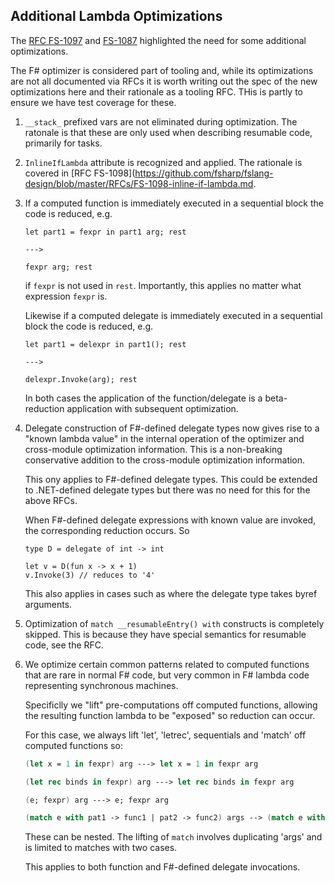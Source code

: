 
## Additional Lambda Optimizations

The [RFC FS-1097](https://github.com/fsharp/fslang-design/blob/master/RFCs/FS-1097-task-builder.md)
and [FS-1087](https://github.com/fsharp/fslang-design/blob/master/RFCs/FS-1087-resumable-code.md)
highlighted the need for some additional optimizations.

The F# optimizer is considered part of tooling and, while its optimizations are not all documented via RFCs
it is worth writing out the spec of the new optimizations here and their rationale as a tooling RFC. THis
is partly to ensure we have test coverage for these.


1. `__stack_` prefixed vars are not eliminated during optimization. The ratonale is that these
   are only used when describing resumable code, primarily for tasks.

2. `InlineIfLambda` attribute is recognized and applied.  The rationale is covered in
   [RFC FS-1098](https://github.com/fsharp/fslang-design/blob/master/RFCs/FS-1098-inline-if-lambda.md.
   
3. If a computed function is immediately executed in a sequential block the code is reduced, e.g.

       let part1 = fexpr in part1 arg; rest

       --->  
       
       fexpr arg; rest
      
   if `fexpr` is not used in `rest`. Importantly, this applies no matter what expression `fexpr` is.  

   Likewise if a computed delegate is immediately executed in a sequential block the code is reduced, e.g.

       let part1 = delexpr in part1(); rest
      
       --->  
       
       delexpr.Invoke(arg); rest
      
   In both cases the application of the function/delegate is a beta-reduction application with subsequent optimization.
   
   
4. Delegate construction of F#-defined delegate types now gives rise to a "known lambda value" in the internal operation of the optimizer and cross-module
   optimization information.   This is a non-breaking conservative addition to the cross-module optimization information.
   
   This ony applies to F#-defined delegate types.  This could be extended to .NET-defined delegate types but there was no need for this for the
   above RFCs.
   
   When F#-defined delegate expressions with known value are invoked, the corresponding reduction occurs.  So
   
       type D = delegate of int -> int
       
       let v = D(fun x -> x + 1)
       v.Invoke(3) // reduces to '4'
       
   This also applies in cases such as where the delegate type takes byref arguments.
   
   
5. Optimization of `match __resumableEntry() with` constructs is completely skipped.  This is because they have special semantics for resumable code, see the RFC.

6. We optimize certain common patterns related to computed functions that are rare in normal F# code,
   but very common in F# lambda code representing synchronous machines.
   
   Specificlly we "lift" pre-computations off computed functions, allowing the resulting function lambda to be "exposed" so reduction can
   occur.
   
   For this case, we always lift 'let', 'letrec', sequentials and 'match' off computed functions so:

   ```fsharp
   (let x = 1 in fexpr) arg ---> let x = 1 in fexpr arg 
   
   (let rec binds in fexpr) arg ---> let rec binds in fexpr arg 
   
   (e; fexpr) arg ---> e; fexpr arg 
   
   (match e with pat1 -> func1 | pat2 -> func2) args --> (match e with pat1 -> func1 args | pat2 -> func2 args)
   ```
   
   These can be nested.  The lifting of `match` involves duplicating 'args' and is limited to matches with two cases.
   
   This applies to both function and F#-defined delegate invocations.
   
   
   
